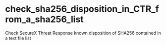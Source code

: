 # check_sha256_disposition_in_CTR_from_a_sha256_list
Check SecureX Threat Response known disposition of SHA256 contained in a text file list
